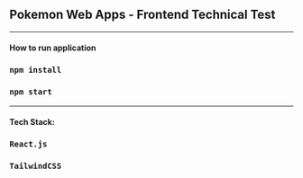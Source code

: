 ## Pokemon Web Apps - Frontend Technical Test

---

#### How to run application

### `npm install`

### `npm start`

---

#### Tech Stack:

### `React.js`

### `TailwindCSS`
